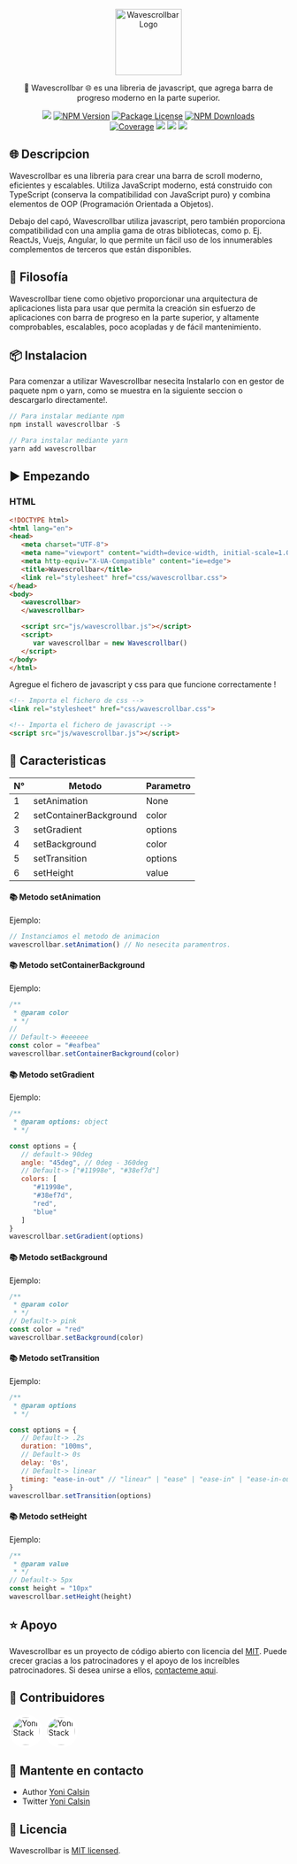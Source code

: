 [2]: https://github.com/yonicb
[1]: https://github.com/yonicb/wavescrollbar

<p align="center">
  <a href="https://github.com/yonicb/wavescrollbar" target="blank"><img src="https://i.ibb.co/0KhDcfW/ezgif-1-368d1a644eb7.png" width="120" alt="Wavescrollbar Logo" /></a>
</p>

<p align="center">
🚀 Wavescrollbar 🌐 es una libreria de javascript, que agrega barra de progreso moderno en la parte superior.
</p>
<p align="center" style="max-width: 450px; margin: auto;">
   <a href="https://github.com/yonicb/wavescrollbar"><img src="https://img.shields.io/spiget/stars/1000?color=brightgreen&label=Star&logo=github" /></a>
   <a href="https://www.npmjs.com/wavescrollbar" target="_blank">
   <img src="https://img.shields.io/npm/v/wavescrollbar" alt="NPM Version" /></a>
   <a href="https://www.npmjs.com/wavescrollbar" target="_blank">
   <img src="https://img.shields.io/npm/l/wavescrollbar" alt="Package License" /></a>
   <a href="https://www.npmjs.com/wavescrollbar" target="_blank">
   <img src="https://img.shields.io/npm/dm/wavescrollbar" alt="NPM Downloads" /></a>
   <a href="https://github.com/yonicb/wavescrollbar" target="_blank">
   <img src="https://s3.amazonaws.com/assets.coveralls.io/badges/coveralls_95.svg" alt="Coverage" /></a>
   <a href="https://github.com/yonicb/wavescrollbar"><img src="https://img.shields.io/badge/Github%20Page-Wavescrollbar-yellow?style=flat-square&logo=github" /></a>
   <a href="https://github.com/yonicb"><img src="https://img.shields.io/badge/Author-Yoni%20Calsin-blueviolet?style=flat-square&logo=appveyor" /></a>
   <a href="https://twitter.com/yonicb" target="_blank">
   <img src="https://img.shields.io/twitter/follow/yonicalsin.svg?style=social&label=Follow"></a>
</p>

## 🌐 Descripcion

<p>
Wavescrollbar es una libreria para crear una barra de scroll moderno, eficientes y escalables. Utiliza JavaScript moderno, está construido con TypeScript (conserva la compatibilidad con JavaScript puro) y combina elementos de OOP (Programación Orientada a Objetos).
</p>

<p>Debajo del capó, Wavescrollbar utiliza javascript, pero también proporciona compatibilidad con una amplia gama de otras bibliotecas, como p. Ej. ReactJs, Vuejs, Angular, lo que permite un fácil uso de los innumerables complementos de terceros que están disponibles.</p>

## 📝 Filosofía

<p>Wavescrollbar tiene como objetivo proporcionar una arquitectura de aplicaciones lista para usar que permita la creación sin esfuerzo de aplicaciones con barra de progreso en la parte superior, y altamente comprobables, escalables, poco acopladas y de fácil mantenimiento.</p>


## 📦 Instalacion

Para comenzar a utilizar Wavescrollbar nesecita Instalarlo con en gestor de paquete npm o yarn, como se muestra en la siguiente seccion o descargarlo directamente!.

``` ts
// Para instalar mediante npm
npm install wavescrollbar -S

// Para instalar mediante yarn
yarn add wavescrollbar
```

<!-- ## Getting started -->
## ▶️ Empezando

<p>
<!-- Como lo habia mencionado anteriormente, Wavescroll tambien esta disponible para las biblitecas Reactjs, Vuejs y Angular. -->
</p>

### HTML
``` html
<!DOCTYPE html>
<html lang="en">
<head>
   <meta charset="UTF-8">
   <meta name="viewport" content="width=device-width, initial-scale=1.0">
   <meta http-equiv="X-UA-Compatible" content="ie=edge">
   <title>Wavescrollbar</title>
   <link rel="stylesheet" href="css/wavescrollbar.css">
</head>
<body>
   <wavescrollbar>
   </wavescrollbar>

   <script src="js/wavescrollbar.js"></script>
   <script>
      var wavescrollbar = new Wavescrollbar()
   </script>
</body>
</html>
```

Agregue el fichero de javascript y css para que funcione correctamente !

``` html
<!-- Importa el fichero de css -->
<link rel="stylesheet" href="css/wavescrollbar.css">

<!-- Importa el fichero de javascript -->
<script src="js/wavescrollbar.js"></script>
```

## 📝 Caracteristicas

| N°  | Metodo                 | Parametro |
| --- | ---------------------- | --------- |
| 1   | setAnimation           | None      |
| 2   | setContainerBackground | color     |
| 3   | setGradient            | options   |
| 4   | setBackground          | color     |
| 5   | setTransition          | options   |
| 6   | setHeight              | value     |

#### 📚 Metodo setAnimation
Ejemplo:
```js
// Instanciamos el metodo de animacion
wavescrollbar.setAnimation() // No nesecita paramentros.
```

#### 📚 Metodo setContainerBackground
Ejemplo:
``` js
/**
 * @param color
 * */
// 
// Default-> #eeeeee
const color = "#eafbea"
wavescrollbar.setContainerBackground(color)
```

#### 📚 Metodo setGradient
Ejemplo:
```js
/**
 * @param options: object
 * */

const options = {
   // default-> 90deg
   angle: "45deg", // 0deg - 360deg
   // Default-> ["#11998e", "#38ef7d"]
   colors: [
      "#11998e",
      "#38ef7d",
      "red",
      "blue"
   ]
}
wavescrollbar.setGradient(options)
```

#### 📚 Metodo setBackground
Ejemplo:
```js
/**
 * @param color
 * */
// Default-> pink
const color = "red"
wavescrollbar.setBackground(color)
```

#### 📚 Metodo setTransition
Ejemplo:
```js
/**
 * @param options
 * */

const options = {
   // Default-> .2s
   duration: "100ms",
   // Default-> 0s
   delay: '0s',
   // Default-> linear
   timing: "ease-in-out" // "linear" | "ease" | "ease-in" | "ease-in-out" | "ease-out"
}
wavescrollbar.setTransition(options)
```

#### 📚 Metodo setHeight
Ejemplo:
```js
/**
 * @param value
 * */
// Default-> 5px
const height = "10px"
wavescrollbar.setHeight(height)
```

## ⭐ Apoyo

Wavescrollbar es un proyecto de código abierto con licencia del [MIT](LICENSE). Puede crecer gracias a los patrocinadores y el apoyo de los increíbles patrocinadores. Si desea unirse a ellos, [contacteme aqui](mailto:helloyonicb@gmail.com).

## 🎩 Contribuidores

<p>

[<img src="https://avatars0.githubusercontent.com/u/58490737?s=400&v=4" alt="Yoni Stack" width="50" style="background: #fff; padding: 5px; border-radius: 50%;" />](https://github.com/yonicb)
[<img src="https://avatars0.githubusercontent.com/u/57115324?s=460&v=4" alt="Yoni Stack" width="50" style="background: #fff; padding: 5px; border-radius: 50%;" />](https://github.com/yonicalsin)

</p>

## 🎩 Mantente en contacto

* Author [Yoni Calsin](https://github.com/yonicb)
* Twitter [Yoni Calsin](https://twitter.com/yonicalsin)

## 📜 Licencia

Wavescrollbar is [MIT licensed](LICENSE).

[2]: https://github.com/yonicb
[1]: https://github.com/yonicb/wavescrollbar